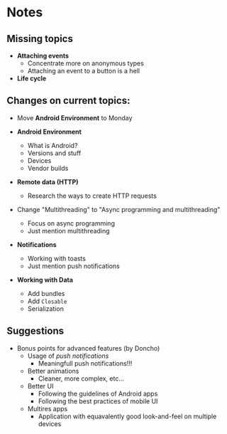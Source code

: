 # Notes

## Missing topics
- **Attaching events**
  - Concentrate more on anonymous types
  - Attaching an event to a button is a hell
- **Life cycle**


## Changes on current topics:

- Move **Android Environment** to Monday 

- **Android Environment**
  - What is Android?
  - Versions and stuff
  - Devices
  - Vendor builds

- **Remote data (HTTP)**
  - Research the ways to create HTTP requests

- Change "Multithreading" to "Async programming and multithreading"
  - Focus on async programming
  - Just mention multithreading 

- **Notifications**
  - Working with toasts
  - Just mention push notifications

- **Working with Data**
  - Add bundles
  - Add `Closable`
  - Serialization
  

## Suggestions
- Bonus points for advanced features (by Doncho)
  - Usage of _push notifications_
    - Meaningfull push notifications!!!
  - Better animations
    - Cleaner, more complex, etc...
  - Better UI
    - Following the guidelines of Android apps
    - Following the best practices of mobile UI 
  - Multires apps
    - Application with equavalently good look-and-feel on multiple devices